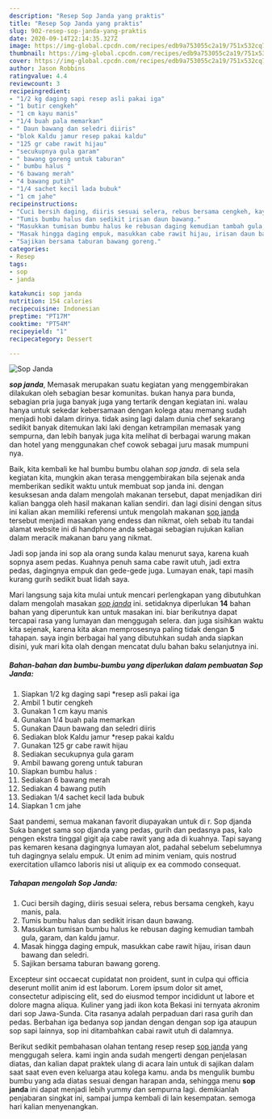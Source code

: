 ```yaml
---
description: "Resep Sop Janda yang praktis"
title: "Resep Sop Janda yang praktis"
slug: 902-resep-sop-janda-yang-praktis
date: 2020-09-14T22:14:35.327Z
image: https://img-global.cpcdn.com/recipes/edb9a753055c2a19/751x532cq70/sop-janda-foto-resep-utama.jpg
thumbnail: https://img-global.cpcdn.com/recipes/edb9a753055c2a19/751x532cq70/sop-janda-foto-resep-utama.jpg
cover: https://img-global.cpcdn.com/recipes/edb9a753055c2a19/751x532cq70/sop-janda-foto-resep-utama.jpg
author: Jason Robbins
ratingvalue: 4.4
reviewcount: 3
recipeingredient:
- "1/2 kg daging sapi resep asli pakai iga"
- "1 butir cengkeh"
- "1 cm kayu manis"
- "1/4 buah pala memarkan"
- " Daun bawang dan seledri diiris"
- "blok Kaldu jamur resep pakai kaldu"
- "125 gr cabe rawit hijau"
- "secukupnya gula garam"
- " bawang goreng untuk taburan"
- " bumbu halus "
- "6 bawang merah"
- "4 bawang putih"
- "1/4 sachet kecil lada bubuk"
- "1 cm jahe"
recipeinstructions:
- "Cuci bersih daging, diiris sesuai selera, rebus bersama cengkeh, kayu manis, pala."
- "Tumis bumbu halus dan sedikit irisan daun bawang."
- "Masukkan tumisan bumbu halus ke rebusan daging kemudian tambah gula, garam, dan kaldu jamur."
- "Masak hingga daging empuk, masukkan cabe rawit hijau, irisan daun bawang dan seledri."
- "Sajikan bersama taburan bawang goreng."
categories:
- Resep
tags:
- sop
- janda

katakunci: sop janda 
nutrition: 154 calories
recipecuisine: Indonesian
preptime: "PT17M"
cooktime: "PT54M"
recipeyield: "1"
recipecategory: Dessert

---
```



![Sop Janda](https://img-global.cpcdn.com/recipes/edb9a753055c2a19/751x532cq70/sop-janda-foto-resep-utama.jpg)

<b><i>sop janda</i></b>, Memasak merupakan suatu kegiatan yang menggembirakan dilakukan oleh sebagian besar komunitas. bukan hanya para bunda, sebagian pria juga banyak juga yang tertarik dengan kegiatan ini. walau hanya untuk sekedar kebersamaan dengan kolega atau memang sudah menjadi hobi dalam dirinya. tidak asing lagi dalam dunia chef sekarang sedikit banyak ditemukan laki laki dengan ketrampilan memasak yang sempurna, dan lebih banyak juga kita melihat di berbagai warung makan dan hotel yang menggunakan chef cowok sebagai juru masak mumpuni nya.

Baik, kita kembali ke hal bumbu bumbu olahan <i>sop janda</i>. di sela sela kegiatan kita, mungkin akan terasa menggembirakan bila sejenak anda memberikan sedikit waktu untuk membuat sop janda ini. dengan kesuksesan anda dalam mengolah makanan tersebut, dapat menjadikan diri kalian bangga oleh hasil makanan kalian sendiri. dan lagi disini dengan situs ini kalian akan memiliki referensi untuk mengolah makanan <u>sop janda</u> tersebut menjadi masakan yang endess dan nikmat, oleh sebab itu tandai alamat website ini di handphone anda sebagai sebagian rujukan kalian dalam meracik makanan baru yang nikmat.

Jadi sop janda ini sop ala orang sunda kalau menurut saya, karena kuah sopnya asem pedas. Kuahnya penuh sama cabe rawit utuh, jadi extra pedas, dagingnya empuk dan gede-gede juga. Lumayan enak, tapi masih kurang gurih sedikit buat lidah saya.


Mari langsung saja kita mulai untuk mencari perlengkapan yang dibutuhkan dalam mengolah masakan <u><i>sop janda</i></u> ini. setidaknya diperlukan <b>14</b> bahan bahan yang diperuntuk kan untuk masakan ini. biar berikutnya dapat tercapai rasa yang lumayan dan menggugah selera. dan juga sisihkan waktu kita sejenak, karena kita akan memprosesnya paling tidak dengan <b>5</b> tahapan. saya ingin berbagai hal yang dibutuhkan sudah anda siapkan disini, yuk mari kita olah dengan mencatat dulu bahan baku selanjutnya ini.

<!--inarticleads1-->

##### Bahan-bahan dan bumbu-bumbu yang diperlukan dalam pembuatan Sop Janda:

1. Siapkan 1/2 kg daging sapi *resep asli pakai iga
1. Ambil 1 butir cengkeh
1. Gunakan 1 cm kayu manis
1. Gunakan 1/4 buah pala memarkan
1. Gunakan  Daun bawang dan seledri diiris
1. Sediakan blok Kaldu jamur *resep pakai kaldu
1. Gunakan 125 gr cabe rawit hijau
1. Sediakan secukupnya gula garam
1. Ambil  bawang goreng untuk taburan
1. Siapkan  bumbu halus :
1. Sediakan 6 bawang merah
1. Sediakan 4 bawang putih
1. Sediakan 1/4 sachet kecil lada bubuk
1. Siapkan 1 cm jahe


Saat pandemi, semua makanan favorit diupayakan untuk di r. Sop djanda Suka banget sama sop djanda yang pedas, gurih dan pedasnya pas, kalo pengen ekstra tinggal gigit aja cabe rawit yang ada di kuahnya. Tapi sayang pas kemaren kesana dagingnya lumayan alot, padahal sebelum sebelumnya tuh dagingnya selalu empuk. Ut enim ad minim veniam, quis nostrud exercitation ullamco laboris nisi ut aliquip ex ea commodo consequat. 

<!--inarticleads2-->

##### Tahapan mengolah Sop Janda:

1. Cuci bersih daging, diiris sesuai selera, rebus bersama cengkeh, kayu manis, pala.
1. Tumis bumbu halus dan sedikit irisan daun bawang.
1. Masukkan tumisan bumbu halus ke rebusan daging kemudian tambah gula, garam, dan kaldu jamur.
1. Masak hingga daging empuk, masukkan cabe rawit hijau, irisan daun bawang dan seledri.
1. Sajikan bersama taburan bawang goreng.


Excepteur sint occaecat cupidatat non proident, sunt in culpa qui officia deserunt mollit anim id est laborum. Lorem ipsum dolor sit amet, consectetur adipiscing elit, sed do eiusmod tempor incididunt ut labore et dolore magna aliqua. Kuliner yang jadi ikon kota Bekasi ini ternyata akronim dari sop Jawa-Sunda. Cita rasanya adalah perpaduan dari rasa gurih dan pedas. Berbahan iga bedanya sop jandan dengan dengan sop iga ataupun sop sapi lainnya, sop ini ditambahkan cabai rawit utuh di dalamnya. 

Berikut sedikit pembahasan olahan tentang resep resep <u>sop janda</u> yang menggugah selera. kami ingin anda sudah mengerti dengan penjelasan diatas, dan kalian dapat praktek ulang di acara lain untuk di sajikan dalam saat saat even even keluarga atau kolega kamu. anda bs mengulik bumbu bumbu yang ada diatas sesuai dengan harapan anda, sehingga menu <b>sop janda</b> ini dapat menjadi lebih yummy dan sempurna lagi. demikianlah penjabaran singkat ini, sampai jumpa kembali di lain kesempatan. semoga hari kalian menyenangkan.
